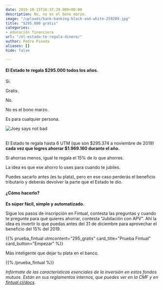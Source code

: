 ```yaml
---
date: 2019-10-15T16:37:29.000+00:00
description: No, no es el bono marzo.
image: "/uploads/bank-banking-black-and-white-259209.jpg"
title: "$295.000 gratis"
categories:
- educación financiera
url: "/el-estado-te-regala-dinero/"
author: Pedro Pineda
aliases: []
hide: false

---
```

#### El Estado te regala $295.000 todos los años.

Sí.

Gratis.

No.

No es el bono marzo.

Es para cualquier persona.

<div class="image-wrapper">

<img src="/uploads/not-bad-joey-meme.jpg" alt="Joey says not bad">

</div>
<br>

El Estado te regala hasta 6 UTM (que son $295.374 a noviembre de 2019) **cada vez que logres ahorrar $1.969.160 durante el año.**

Si ahorras menos, igual te regala el 15% de lo que ahorres.

La idea es que ese ahorro lo uses para cuando te jubiles.

Puedes sacarlo antes (es tu plata), pero en ese caso perderás el beneficio tributario y deberás devolver la parte que el Estado te dio.

#### **¿Cómo hacerlo?**

**Es súper fácil, simple y automatizado.**

Sigue los pasos de inscripción en Fintual, contesta las preguntas y cuando te pregunte para qué quieres ahorrar, contesta "Jubilación con APV". Ahí la idea es invertir lo que puedas antes del 31 de diciembre para aprovechar el beneficio del 15% del 2019.

{{% prueba_fintual
utmcontent="295_gratis"
card_title="Prueba Fintual"
card_button="Empezar" %}}

Más inteligente que dejar tu plata en el banco.

{{% /prueba_fintual %}}

_Infórmate de las características esenciales de la inversión en estos fondos mutuos. Están en sus reglamentos internos, que puedes ver en la CMF y en_ [_fintual.cl/docs_](http://fintual.cl/docs).